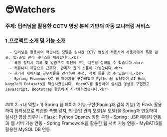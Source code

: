 # 😎Watchers

### 주제: 딥러닝을 활용한 CCTV 영상 분석 기반의 아동 모니터링 서비스

### 1.프로젝트 소개 및 기능 소개<br>
      - 딥러닝을 활용하여 학습시킨 모델을 실시간 CCTV 영상에 적용시켜 사용자에게 폭행 검출, 입·출입 관리 서비스를 제공합니다.<br>
      - 폭행 감지시 기록 및 알람으로 확인에 드는 시간을 절약할 수 있습니다.<br>
      - 커뮤니티 제공으로 근무자, 관리자 간의 소통이 가능합니다.<br>
      - 관리자 페이지로 근무자들을 관리하며 수정, 삭제 등을 할 수 있습니다.<br>
      - Spring Framework로 웹 페이지를 구성하였고 Python을 활용하여 AI Hub, kaggle의 Datasets을 학습시켰습니다. OpenCV를 활용하여 실시간 영상을 구현했고 Javascript, Bootstrap 활용하여 시각화하였습니다.<br>
<br>
### 2. <내 역할>
   1) Spring 웹 페이지 기능 구현(Paging과 검색 기능)
   2) Flask 활용하여 딥러닝으로 학습한 폭행 감지, 입·출입 관리 모델(AI 모델)을 Spring과 연동하여 실시간 영상 띄우기
      - Flask : Python Opencv 화면 구현
      - Spring : JSP 페이지 연동
   3) 웹 서버 기능 연동
      - Spring Framework을 활용한 웹 서버 기능 연동
      - MyBATIS를 활용한 MySQL DB 연동
